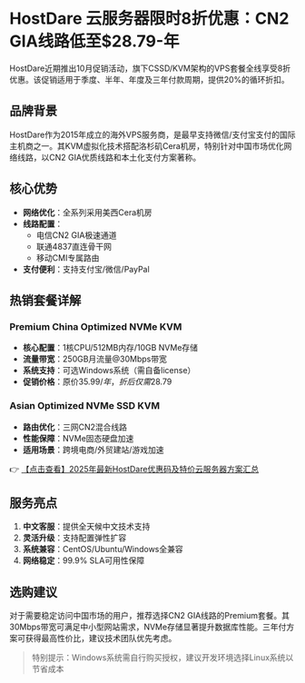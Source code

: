 # HostDare 云服务器限时8折优惠：CN2 GIA线路低至$28.79-年

HostDare近期推出10月促销活动，旗下CSSD/KVM架构的VPS套餐全线享受8折优惠。该促销适用于季度、半年、年度及三年付款周期，提供20%的循环折扣。

## 品牌背景

HostDare作为2015年成立的海外VPS服务商，是最早支持微信/支付宝支付的国际主机商之一。其KVM虚拟化技术搭配洛杉矶Cera机房，特别针对中国市场优化网络线路，以CN2 GIA优质线路和本土化支付方案著称。

## 核心优势

- **网络优化**：全系列采用美西Cera机房
- **线路配置**：
  - 电信CN2 GIA极速通道
  - 联通4837直连骨干网
  - 移动CMI专属路由
- **支付便利**：支持支付宝/微信/PayPal

## 热销套餐详解

### Premium China Optimized NVMe KVM
- **核心配置**：1核CPU/512MB内存/10GB NVMe存储
- **流量带宽**：250GB月流量@30Mbps带宽
- **系统支持**：可选Windows系统（需自备license）
- **促销价格**：原价$35.99/年，折后仅需$28.79

### Asian Optimized NVMe SSD KVM
- **路由优化**：三网CN2混合线路
- **性能保障**：NVMe固态硬盘加速
- **适用场景**：跨境电商/外贸建站/游戏加速

👉 [【点击查看】2025年最新HostDare优惠码及特价云服务器方案汇总](https://bit.ly/hostdare)

## 服务亮点

1. **中文客服**：提供全天候中文技术支持
2. **灵活升级**：支持配置弹性扩容
3. **系统兼容**：CentOS/Ubuntu/Windows全兼容
4. **网络稳定**：99.9% SLA可用性保障

## 选购建议

对于需要稳定访问中国市场的用户，推荐选择CN2 GIA线路的Premium套餐。其30Mbps带宽可满足中小型网站需求，NVMe存储显著提升数据库性能。三年付方案可获得最高性价比，建议技术团队优先考虑。

> 特别提示：Windows系统需自行购买授权，建议开发环境选择Linux系统以节省成本
